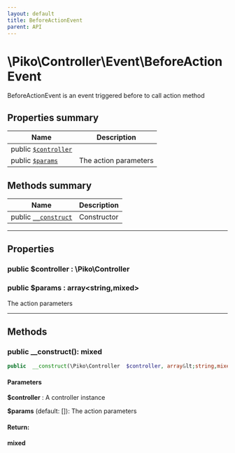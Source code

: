 ```yaml
---
layout: default
title: BeforeActionEvent
parent: API
---
```




# \Piko\Controller\Event\BeforeActionEvent

BeforeActionEvent is an event triggered before to call action method








## Properties summary

| Name | Description |
|------|-------------|
| public [`$controller`](#property_controller) |   |
| public [`$params`](#property_params) | The action parameters  |


## Methods summary

| Name | Description |
|------|-------------|
| public [`__construct`](#method___construct) | Constructor |


-----


## Properties


<a name="property_controller"></a>
### public **$controller** : \Piko\Controller






<a name="property_params"></a>
### public **$params** : array&lt;string,mixed&gt;
The action parameters





-----

## Methods




<a name="method___construct"></a>
### public **__construct()**: mixed

```php
public  __construct(\Piko\Controller  $controller, array&lt;string,mixed&gt;  $params = []): mixed
```




#### Parameters
**$controller** :
A controller instance

**$params**  (default: []):
The action parameters






#### Return:
**mixed**


